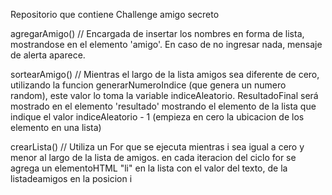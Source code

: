 Repositorio que contiene Challenge amigo secreto

agregarAmigo() // Encargada de insertar los nombres en forma de lista, mostrandose en el elemento 'amigo'.
  En caso de no ingresar nada, mensaje de alerta aparece.

sortearAmigo() // Mientras el largo de la lista amigos sea diferente de cero, utilizando la funcion generarNumeroIndice (que genera un numero random), este valor lo toma la variable indiceAleatorio.
                  ResultadoFinal será mostrado en el elemento 'resultado' mostrando el elemento de la lista que indique el valor indiceAleatorio - 1 (empieza en cero la ubicacion de los elemento en una lista)

crearLista() // Utiliza un For que se ejecuta mientras i sea igual a cero y menor al largo de la lista de amigos. en cada iteracion del ciclo for se agrega un elementoHTML "li" en la lista con el valor del texto, de la listadeamigos en la posicion i  
